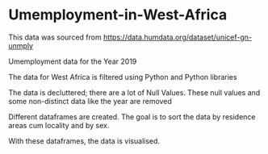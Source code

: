 # Umemployment-in-West-Africa

This data was sourced from https://data.humdata.org/dataset/unicef-gn-unmply

Umemployment data for the Year 2019

The data for West Africa is filtered using Python and Python libraries

The data is decluttered; there are a lot of Null Values. These null values and some non-distinct data like the year are removed

Different dataframes are created. The goal is to sort the data by residence areas cum locality and by sex.

With these dataframes, the data is visualised.
